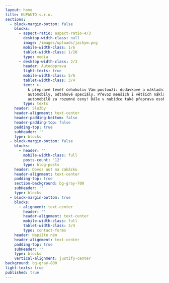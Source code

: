 ```yaml
---
layout: home
title: KUPAUTO s.r.o.
sections:
  - block-margin-bottom: false
    blocks:
      - aspect-ratio: aspect-ratio-4/3
        desktop-width-class: null
        image: /images/uploads/jachym.png
        mobile-width-class: 1/6
        tablet-width-class: 1/20
        type: media
      - desktop-width-class: 2/3
        header: Autodoprava
        light-texts: true
        mobile-width-class: 5/6
        tablet-width-class: 3/4
        text: >-
          k přepravě téměř čehokoliv Vám poslouží: dodávkové a nákladní
          automobily, odtahové speciály. Převoz menších i větších nákladů a
          automobilů za rozumné ceny! Dále v nabídce také přeprava osob.
        type: texts
    header: Služby
    header-alignment: text-center
    header-padding-bottom: false
    header-padding-top: false
    padding-top: true
    subHeader: ''
    type: blocks
  - block-margin-bottom: false
    blocks:
      - header: ''
        mobile-width-class: full
        posts-count: '12'
        type: blog-posts
    header: Dovoz aut na zakázku
    header-alignment: text-center
    padding-top: true
    section-background: bg-gray-700
    subHeader: ''
    type: blocks
  - block-margin-bottom: true
    blocks:
      - alignment: text-center
        header: ''
        header-alignment: text-center
        mobile-width-class: full
        tablet-width-class: 3/4
        type: contact-forms
    header: Napište nám
    header-alignment: text-center
    padding-top: true
    subHeader: ''
    type: blocks
    vertical-alignment: justify-center
background: bg-gray-800
light-texts: true
published: true
---
```


